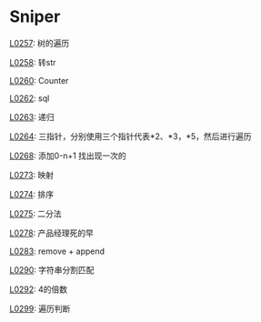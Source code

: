 # Sniper

[L0257](https://leetcode-cn.com/problems/binary-tree-paths/): 树的遍历

[L0258](https://leetcode-cn.com/problems/add-digits/): 转str

[L0260](https://leetcode-cn.com/problems/single-number-iii/): Counter

[L0262](https://leetcode-cn.com/problems/trips-and-users/): sql

[L0263](https://leetcode-cn.com/problems/ugly-number/): 递归

[L0264](https://leetcode-cn.com/problems/ugly-number-ii/): 三指针，分别使用三个指针代表*2、*3，*5，然后进行遍历

[L0268](https://leetcode-cn.com/problems/missing-number/):  添加0-n+1 找出现一次的

[L0273](https://leetcode-cn.com/problems/integer-to-english-words/):  映射

[L0274](https://leetcode-cn.com/problems/h-index/):  排序

[L0275](https://leetcode-cn.com/problems/h-index-ii/):  二分法

[L0278](https://leetcode-cn.com/problems/first-bad-version/):  产品经理死的早

[L0283](https://leetcode-cn.com/problems/move-zeroes/):  remove + append

[L0290](https://leetcode-cn.com/problems/word-pattern/):  字符串分割匹配

[L0292](https://leetcode-cn.com/problems/nim-game/):  4的倍数

[L0299](https://leetcode-cn.com/problems/bulls-and-cows/):  遍历判断
